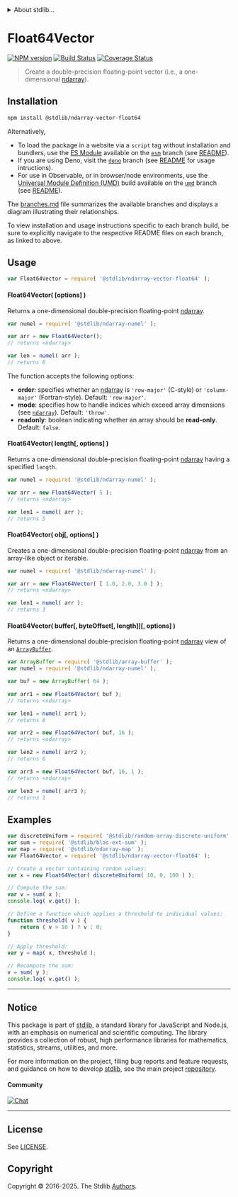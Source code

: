 <!--

@license Apache-2.0

Copyright (c) 2025 The Stdlib Authors.

Licensed under the Apache License, Version 2.0 (the "License");
you may not use this file except in compliance with the License.
You may obtain a copy of the License at

   http://www.apache.org/licenses/LICENSE-2.0

Unless required by applicable law or agreed to in writing, software
distributed under the License is distributed on an "AS IS" BASIS,
WITHOUT WARRANTIES OR CONDITIONS OF ANY KIND, either express or implied.
See the License for the specific language governing permissions and
limitations under the License.

-->


<details>
  <summary>
    About stdlib...
  </summary>
  <p>We believe in a future in which the web is a preferred environment for numerical computation. To help realize this future, we've built stdlib. stdlib is a standard library, with an emphasis on numerical and scientific computation, written in JavaScript (and C) for execution in browsers and in Node.js.</p>
  <p>The library is fully decomposable, being architected in such a way that you can swap out and mix and match APIs and functionality to cater to your exact preferences and use cases.</p>
  <p>When you use stdlib, you can be absolutely certain that you are using the most thorough, rigorous, well-written, studied, documented, tested, measured, and high-quality code out there.</p>
  <p>To join us in bringing numerical computing to the web, get started by checking us out on <a href="https://github.com/stdlib-js/stdlib">GitHub</a>, and please consider <a href="https://opencollective.com/stdlib">financially supporting stdlib</a>. We greatly appreciate your continued support!</p>
</details>

# Float64Vector

[![NPM version][npm-image]][npm-url] [![Build Status][test-image]][test-url] [![Coverage Status][coverage-image]][coverage-url] <!-- [![dependencies][dependencies-image]][dependencies-url] -->

> Create a double-precision floating-point vector (i.e., a one-dimensional [ndarray][@stdlib/ndarray/ctor]).

<!-- Section to include introductory text. Make sure to keep an empty line after the intro `section` element and another before the `/section` close. -->

<section class="intro">

</section>

<!-- /.intro -->

<!-- Package usage documentation. -->

<section class="installation">

## Installation

```bash
npm install @stdlib/ndarray-vector-float64
```

Alternatively,

-   To load the package in a website via a `script` tag without installation and bundlers, use the [ES Module][es-module] available on the [`esm`][esm-url] branch (see [README][esm-readme]).
-   If you are using Deno, visit the [`deno`][deno-url] branch (see [README][deno-readme] for usage intructions).
-   For use in Observable, or in browser/node environments, use the [Universal Module Definition (UMD)][umd] build available on the [`umd`][umd-url] branch (see [README][umd-readme]).

The [branches.md][branches-url] file summarizes the available branches and displays a diagram illustrating their relationships.

To view installation and usage instructions specific to each branch build, be sure to explicitly navigate to the respective README files on each branch, as linked to above.

</section>

<section class="usage">

## Usage

```javascript
var Float64Vector = require( '@stdlib/ndarray-vector-float64' );
```

#### Float64Vector( \[options] )

Returns a one-dimensional double-precision floating-point [ndarray][@stdlib/ndarray/ctor].

```javascript
var numel = require( '@stdlib/ndarray-numel' );

var arr = new Float64Vector();
// returns <ndarray>

var len = numel( arr );
// returns 0
```

The function accepts the following options:

-   **order**: specifies whether an [ndarray][@stdlib/ndarray/ctor] is `'row-major'` (C-style) or `'column-major'` (Fortran-style). Default: `'row-major'`.
-   **mode**: specifies how to handle indices which exceed array dimensions (see [`ndarray`][@stdlib/ndarray/ctor]). Default: `'throw'`.
-   **readonly**: boolean indicating whether an array should be **read-only**. Default: `false`.

#### Float64Vector( length\[, options] )

Returns a one-dimensional double-precision floating-point [ndarray][@stdlib/ndarray/ctor] having a specified `length`.

```javascript
var numel = require( '@stdlib/ndarray-numel' );

var arr = new Float64Vector( 5 );
// returns <ndarray>

var len1 = numel( arr );
// returns 5
```

#### Float64Vector( obj\[, options] )

Creates a one-dimensional double-precision floating-point [ndarray][@stdlib/ndarray/ctor] from an array-like object or iterable.

```javascript
var numel = require( '@stdlib/ndarray-numel' );

var arr = new Float64Vector( [ 1.0, 2.0, 3.0 ] );
// returns <ndarray>

var len1 = numel( arr );
// returns 3
```

#### Float64Vector( buffer\[, byteOffset\[, length]]\[, options] )

Returns a one-dimensional double-precision floating-point [ndarray][@stdlib/ndarray/ctor] view of an [`ArrayBuffer`][@stdlib/array/buffer].

```javascript
var ArrayBuffer = require( '@stdlib/array-buffer' );
var numel = require( '@stdlib/ndarray-numel' );

var buf = new ArrayBuffer( 64 );

var arr1 = new Float64Vector( buf );
// returns <ndarray>

var len1 = numel( arr1 );
// returns 8

var arr2 = new Float64Vector( buf, 16 );
// returns <ndarray>

var len2 = numel( arr2 );
// returns 6

var arr3 = new Float64Vector( buf, 16, 1 );
// returns <ndarray>

var len3 = numel( arr3 );
// returns 1
```

</section>

<!-- /.usage -->

<!-- Package usage notes. Make sure to keep an empty line after the `section` element and another before the `/section` close. -->

<section class="notes">

</section>

<!-- /.notes -->

<!-- Package usage examples. -->

<section class="examples">

## Examples

<!-- eslint no-undef: "error" -->

```javascript
var discreteUniform = require( '@stdlib/random-array-discrete-uniform' );
var sum = require( '@stdlib/blas-ext-sum' );
var map = require( '@stdlib/ndarray-map' );
var Float64Vector = require( '@stdlib/ndarray-vector-float64' );

// Create a vector containing random values:
var x = new Float64Vector( discreteUniform( 10, 0, 100 ) );

// Compute the sum:
var v = sum( x );
console.log( v.get() );

// Define a function which applies a threshold to individual values:
function threshold( v ) {
    return ( v > 10 ) ? v : 0;
}

// Apply threshold:
var y = map( x, threshold );

// Recompute the sum:
v = sum( y );
console.log( v.get() );
```

</section>

<!-- /.examples -->

<!-- Section to include cited references. If references are included, add a horizontal rule *before* the section. Make sure to keep an empty line after the `section` element and another before the `/section` close. -->

<section class="references">

</section>

<!-- /.references -->

<!-- Section for related `stdlib` packages. Do not manually edit this section, as it is automatically populated. -->

<section class="related">

</section>

<!-- /.related -->

<!-- Section for all links. Make sure to keep an empty line after the `section` element and another before the `/section` close. -->


<section class="main-repo" >

* * *

## Notice

This package is part of [stdlib][stdlib], a standard library for JavaScript and Node.js, with an emphasis on numerical and scientific computing. The library provides a collection of robust, high performance libraries for mathematics, statistics, streams, utilities, and more.

For more information on the project, filing bug reports and feature requests, and guidance on how to develop [stdlib][stdlib], see the main project [repository][stdlib].

#### Community

[![Chat][chat-image]][chat-url]

---

## License

See [LICENSE][stdlib-license].


## Copyright

Copyright &copy; 2016-2025. The Stdlib [Authors][stdlib-authors].

</section>

<!-- /.stdlib -->

<!-- Section for all links. Make sure to keep an empty line after the `section` element and another before the `/section` close. -->

<section class="links">

[npm-image]: http://img.shields.io/npm/v/@stdlib/ndarray-vector-float64.svg
[npm-url]: https://npmjs.org/package/@stdlib/ndarray-vector-float64

[test-image]: https://github.com/stdlib-js/ndarray-vector-float64/actions/workflows/test.yml/badge.svg?branch=main
[test-url]: https://github.com/stdlib-js/ndarray-vector-float64/actions/workflows/test.yml?query=branch:main

[coverage-image]: https://img.shields.io/codecov/c/github/stdlib-js/ndarray-vector-float64/main.svg
[coverage-url]: https://codecov.io/github/stdlib-js/ndarray-vector-float64?branch=main

<!--

[dependencies-image]: https://img.shields.io/david/stdlib-js/ndarray-vector-float64.svg
[dependencies-url]: https://david-dm.org/stdlib-js/ndarray-vector-float64/main

-->

[chat-image]: https://img.shields.io/gitter/room/stdlib-js/stdlib.svg
[chat-url]: https://app.gitter.im/#/room/#stdlib-js_stdlib:gitter.im

[stdlib]: https://github.com/stdlib-js/stdlib

[stdlib-authors]: https://github.com/stdlib-js/stdlib/graphs/contributors

[umd]: https://github.com/umdjs/umd
[es-module]: https://developer.mozilla.org/en-US/docs/Web/JavaScript/Guide/Modules

[deno-url]: https://github.com/stdlib-js/ndarray-vector-float64/tree/deno
[deno-readme]: https://github.com/stdlib-js/ndarray-vector-float64/blob/deno/README.md
[umd-url]: https://github.com/stdlib-js/ndarray-vector-float64/tree/umd
[umd-readme]: https://github.com/stdlib-js/ndarray-vector-float64/blob/umd/README.md
[esm-url]: https://github.com/stdlib-js/ndarray-vector-float64/tree/esm
[esm-readme]: https://github.com/stdlib-js/ndarray-vector-float64/blob/esm/README.md
[branches-url]: https://github.com/stdlib-js/ndarray-vector-float64/blob/main/branches.md

[stdlib-license]: https://raw.githubusercontent.com/stdlib-js/ndarray-vector-float64/main/LICENSE

[@stdlib/array/buffer]: https://github.com/stdlib-js/array-buffer

[@stdlib/ndarray/ctor]: https://github.com/stdlib-js/ndarray-ctor

</section>

<!-- /.links -->
